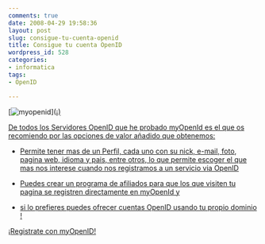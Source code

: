 ```yaml
---
comments: true
date: 2008-04-29 19:58:36
layout: post
slug: consigue-tu-cuenta-openid
title: Consigue tu cuenta OpenID
wordpress_id: 528
categories:
- informatica
tags:
- OpenID

---
```


 [![myopenid](http://peremajoral.com/imagenes/myopenid.gif)](<a href="https://www.myopenid.com/signup?affiliate_id=7728">¡)

De todos los Servidores OpenID que he probado myOpenId es el que os recomiendo por las opciones de valor añadido que obtenemos:

	
  * Permite tener mas de un Perfil, cada uno con su nick, e-mail, foto, pagina web, idioma y pais, entre otros, lo que permite escoger el que mas nos interese cuando nos registramos a un servicio via OpenID

	
  * Puedes crear un programa de afiliados para que los que visiten tu pagina se registren directamente en myOpenId y

	
  * si lo prefieres puedes ofrecer cuentas OpenID usando tu propio dominio !


[¡Registrate con myOpenID!](https://www.myopenid.com/signup?affiliate_id=7728)
